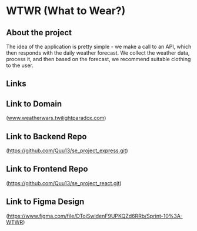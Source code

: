 # WTWR (What to Wear?)

## About the project

The idea of the application is pretty simple - we make a call to an API, which then responds with the daily weather forecast. We collect the weather data, process it, and then based on the forecast, we recommend suitable clothing to the user.

## Links

## Link to Domain
(www.weatherwars.twilightparadox.com)

## Link to Backend Repo
(https://github.com/Quu13/se_project_express.git)

## Link to Frontend Repo 
(https://github.com/Quu13/se_project_react.git)

## Link to Figma Design
(https://www.figma.com/file/DTojSwldenF9UPKQZd6RRb/Sprint-10%3A-WTWR)

